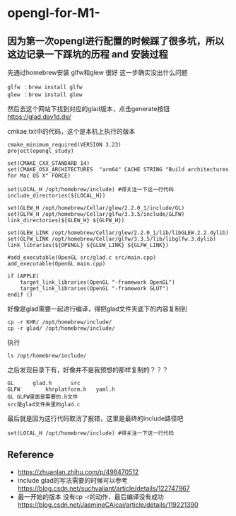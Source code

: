 # opengl-for-M1-

## 因为第一次opengl进行配置的时候踩了很多坑，所以这边记录一下踩坑的历程 and 安装过程


先通过homebrew安装 glfw和glew 很好 这一步确实没出什么问题

```shell
glfw ：brew install glfw
glew ：brew install glew
```

然后去这个网站下找到对应的glad版本，点击generate按钮
https://glad.dav1d.de/

cmkae.txt中的代码，这个是本机上执行的版本
```
cmake_minimum_required(VERSION 3.23)
project(opengl_study)

set(CMAKE_CXX_STANDARD 14)
set(CMAKE_OSX_ARCHITECTURES  "arm64" CACHE STRING "Build architectures for Mac OS X" FORCE)

set(LOCAL_H /opt/homebrew/include) #得关注一下这一行代码 
include_directories(${LOCAL_H})

set(GLEW_H /opt/homebrew/Cellar/glew/2.2.0_1/include/GL)
set(GLFW_H /opt/homebrew/Cellar/glfw/3.3.5/include/GLFW)
link_directories(${GLEW_H} ${GLFW_H})

set(GLEW_LINK /opt/homebrew/Cellar/glew/2.2.0_1/lib/libGLEW.2.2.dylib)
set(GLFW_LINK /opt/homebrew/Cellar/glfw/3.3.5/lib/libglfw.3.dylib)
link_libraries(${OPENGL} ${GLEW_LINK} ${GLFW_LINK})

#add_executable(OpenGL src/glad.c src/main.cpp)
add_executable(OpenGL main.cpp)

if (APPLE)
    target_link_libraries(OpenGL "-framework OpenGL")
    target_link_libraries(OpenGL "-framework GLUT")
endif ()
```
好像是glad需要一起进行编译，得把glad文件夹底下的内容复制到

```
cp -r KHR/ /opt/homebrew/include/
cp -r glad/ /opt/homebrew/include/
```

执行
```
ls /opt/homebrew/include/
```
之后发现目录下有，好像并不是我预想的那样复制的？？？
```
GL		glad.h		src
GLFW		khrplatform.h	yaml.h
GL GLFW里面是需要的.h文件
src是glad文件夹里的glad.c
```

最后就是因为这行代码取消了报错，这里是最终的include路径吧
```
set(LOCAL_H /opt/homebrew/include) #得关注一下这一行代码 
```



## Reference
* https://zhuanlan.zhihu.com/p/498470512
* include glad的写法需要的时候可以参考 https://blog.csdn.net/suchvaliant/article/details/122747967
* 最一开始的版本 没有cp -r的动作，最后编译没有成功 https://blog.csdn.net/JasmineCAicai/article/details/119221390
